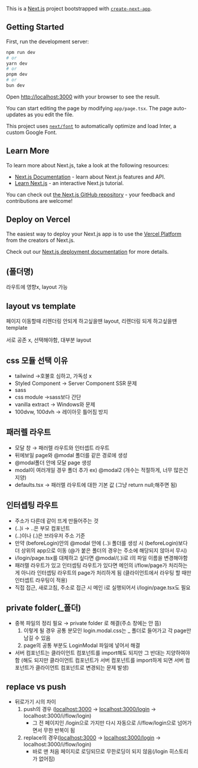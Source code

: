This is a [Next.js](https://nextjs.org/) project bootstrapped with [`create-next-app`](https://github.com/vercel/next.js/tree/canary/packages/create-next-app).

## Getting Started

First, run the development server:

```bash
npm run dev
# or
yarn dev
# or
pnpm dev
# or
bun dev
```

Open [http://localhost:3000](http://localhost:3000) with your browser to see the result.

You can start editing the page by modifying `app/page.tsx`. The page auto-updates as you edit the file.

This project uses [`next/font`](https://nextjs.org/docs/basic-features/font-optimization) to automatically optimize and load Inter, a custom Google Font.

## Learn More

To learn more about Next.js, take a look at the following resources:

- [Next.js Documentation](https://nextjs.org/docs) - learn about Next.js features and API.
- [Learn Next.js](https://nextjs.org/learn) - an interactive Next.js tutorial.

You can check out [the Next.js GitHub repository](https://github.com/vercel/next.js/) - your feedback and contributions are welcome!

## Deploy on Vercel

The easiest way to deploy your Next.js app is to use the [Vercel Platform](https://vercel.com/new?utm_medium=default-template&filter=next.js&utm_source=create-next-app&utm_campaign=create-next-app-readme) from the creators of Next.js.

Check out our [Next.js deployment documentation](https://nextjs.org/docs/deployment) for more details.


## (폴더명)
라우트에 영향x, layout 가능

## layout vs template
페이지 이동할때 리렌더링 안되게 하고싶을땐 layout, 리렌더링 되게 하고싶을땐 template

서로 공존 x, 선택해야함, 대부분 layout

## css 모듈 선택 이유
- tailwind →호불호 심하고, 가독성 x
- Styled Component → Server Component SSR 문제
- sass
- css module →sass보다 간단
- vanilla extract → Windows와 문제
- 100dvw, 100dvh → 레이아웃 틀어짐 방지

## 패러렐 라우트
- 모달 창 → 패러렐 라우트와 인터셉트 라우트
- 뒤에보일 page와 @modal 폴더를 같은 경로에 생성
- @modal폴더 안에 모달 page 생성
- modal이 여러개일 경우 폴더 추가 ex) @modal2 (개수는 적절하게, 너무 많은건 지양)
- defaults.tsx -> 패러렐 라우트에 대한 기본 값 (그냥 return null;해주면 됨)

## 인터셉팅 라우트
- 주소가 다른데 같이 뜨게 만들어주는 것
- (..)i → ..은 부모 컴포넌트
- (..)이나 (.)은 브라우저 주소 기준
- 만약 (beforeLogin)안의 @modal 안에 (..)i 폴더를 생성 시 (beforeLogin)보다 더 상위의 app으로 이동 (@가 붙은 폴더의 경우는 주소에 해당되지 않아서 무시)
- i/login/page.tsx를 대체하고 싶다면 @modal/(.)i로 i의 파일 이름을 변경해야함
- 패러렐 라우트가 있고 인터셉팅 라우트가 있다면 메인의 i/flow/page가 처리하는 게 아니라 인터셉팅 라우트의 page가 처리하게 됨 (클라이언트에서 라우팅 할 때만 인터셉트 라우팅이 적용)
- 직접 접근, 새로고침, 주소로 접근 시 메인 i로 실행되어서 i/login/page.tsx도 필요

## private folder(_폴더)
- 중복 파일의 정리 필요 → private folder 로 해결(주소 창에는 안 뜸)
    1. 이렇게 될 경우 공통 분모인 login.modal.css는 _ 폴더로 들어가고 각 page만 남길 수 있음
    2. page의 공통 부분도 LoginModal 파일에 넣어서 해결
- 서버 컴포넌트는 클라이언트 컴포넌트를 import해도 되지만 그 반대는 지양하여야 함 (해도 되지만 클라이언트 컴포넌트가 서버 컴포넌트를 import하게 되면 서버 컴포넌트가 클라이언트 컴포넌트로 변경되는 문제 발생)

## replace vs push
- 뒤로가기 시의 차이
    1.  push의 경우 ([localhost:3000](http://localhost:3000) → [localhost:3000/login](http://localhost:3000/login) → localhost:3000/i/flow/login)
        - 그 전 페이지인 /login으로 가지만 다시 자동으로 /i/flow/login으로 넘어가면서 무한 반복이 됨
    2. replace의 경우([localhost:3000](http://localhost:3000) → [localhost:3000/login](http://localhost:3000/login) → localhost:3000/i/flow/login)
        - 바로 맨 처음 페이지로 로딩되므로 무한로딩이 되지 않음(/login 히스토리가 없어짐)